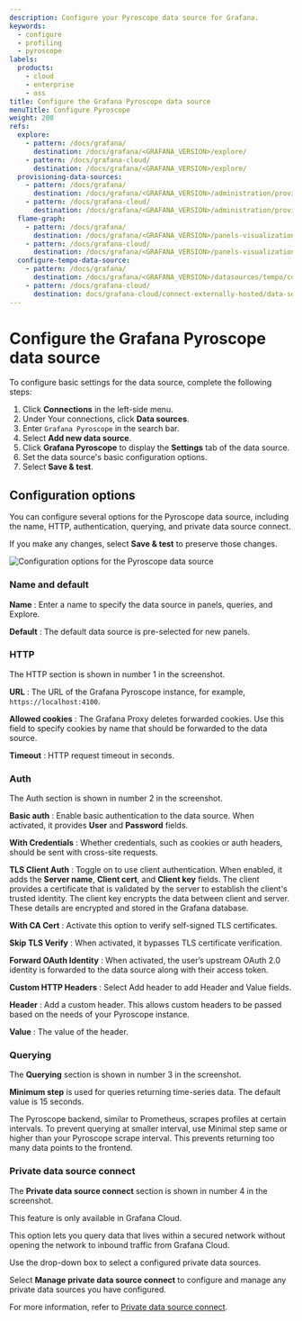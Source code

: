 ```yaml
---
description: Configure your Pyroscope data source for Grafana.
keywords:
  - configure
  - profiling
  - pyroscope
labels:
  products:
    - cloud
    - enterprise
    - oss
title: Configure the Grafana Pyroscope data source
menuTitle: Configure Pyroscope
weight: 200
refs:
  explore:
    - pattern: /docs/grafana/
      destination: /docs/grafana/<GRAFANA_VERSION>/explore/
    - pattern: /docs/grafana-cloud/
      destination: /docs/grafana/<GRAFANA_VERSION>/explore/
  provisioning-data-sources:
    - pattern: /docs/grafana/
      destination: /docs/grafana/<GRAFANA_VERSION>/administration/provisioning/#datasources
    - pattern: /docs/grafana-cloud/
      destination: /docs/grafana/<GRAFANA_VERSION>/administration/provisioning/#datasources
  flame-graph:
    - pattern: /docs/grafana/
      destination: /docs/grafana/<GRAFANA_VERSION>/panels-visualizations/visualizations/flame-graph/
    - pattern: /docs/grafana-cloud/
      destination: /docs/grafana/<GRAFANA_VERSION>/panels-visualizations/visualizations/flame-graph/
  configure-tempo-data-source:
    - pattern: /docs/grafana/
      destination: /docs/grafana/<GRAFANA_VERSION>/datasources/tempo/configure-tempo-data-source/
    - pattern: /docs/grafana-cloud/
      destination: docs/grafana-cloud/connect-externally-hosted/data-sources/tempo/configure-tempo-data-source/
---
```


# Configure the Grafana Pyroscope data source

To configure basic settings for the data source, complete the following steps:

1. Click **Connections** in the left-side menu.
1. Under Your connections, click **Data sources**.
1. Enter `Grafana Pyroscope` in the search bar.
1. Select **Add new data source**.
1. Click **Grafana Pyroscope** to display the **Settings** tab of the data source.
1. Set the data source's basic configuration options.
1. Select **Save & test**.

## Configuration options

You can configure several options for the Pyroscope data source, including the name, HTTP, authentication, querying, and private data source connect.

If you make any changes, select **Save & test** to preserve those changes.

![Configuration options for the Pyroscope data source](/media/docs/grafana/data-sources/screenshot-pyroscope-data-source-config.png)

### Name and default

**Name**
: Enter a name to specify the data source in panels, queries, and Explore.

**Default**
: The default data source is pre-selected for new panels.

### HTTP

The HTTP section is shown in number 1 in the screenshot.

**URL**
: The URL of the Grafana Pyroscope instance, for example, `https://localhost:4100`.

**Allowed cookies**
: The Grafana Proxy deletes forwarded cookies. Use this field to specify cookies by name that should be forwarded to the data source.

**Timeout**
: HTTP request timeout in seconds.

### Auth

The Auth section is shown in number 2 in the screenshot.

**Basic auth**
: Enable basic authentication to the data source. When activated, it provides **User** and **Password** fields.

**With Credentials**
: Whether credentials, such as cookies or auth headers, should be sent with cross-site requests.

**TLS Client Auth**
: Toggle on to use client authentication. When enabled, it adds the **Server name**, **Client cert**, and **Client key** fields. The client provides a certificate that is validated by the server to establish the client's trusted identity. The client key encrypts the data between client and server. These details are encrypted and stored in the Grafana database.

**With CA Cert**
: Activate this option to verify self-signed TLS certificates.

**Skip TLS Verify**
: When activated, it bypasses TLS certificate verification.

**Forward OAuth Identity**
: When activated, the user’s upstream OAuth 2.0 identity is forwarded to the data source along with their access token.

**Custom HTTP Headers**
: Select Add header to add Header and Value fields.

**Header**
: Add a custom header. This allows custom headers to be passed based on the needs of your Pyroscope instance.

**Value**
: The value of the header.

### Querying

The **Querying** section is shown in number 3 in the screenshot.

**Minimum step** is used for queries returning time-series data. The default value is 15 seconds.

The Pyroscope backend, similar to Prometheus, scrapes profiles at certain intervals. To prevent querying at smaller interval, use Minimal step same or higher than your Pyroscope scrape interval. This prevents returning too many data points to the frontend.

### Private data source connect

The **Private data source connect** section is shown in number 4 in the screenshot.

This feature is only available in Grafana Cloud.

This option lets you query data that lives within a secured network without opening the network to inbound traffic from Grafana Cloud.

Use the drop-down box to select a configured private data sources.

Select **Manage private data source connect** to configure and manage any private data sources you have configured.

For more information, refer to [Private data source connect](https://grafana.com/docs/grafana-cloud/connect-externally-hosted/private-data-source-connect/).
